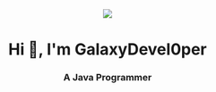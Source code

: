 
<div align="center">
  <img src="https://static.wikia.nocookie.net/meme20200/images/0/08/Site-background-dark/revision/latest">
</div>

<h1 align="center">Hi 👋, I'm GalaxyDevel0per</h1>
<h3 align="center">A Java Programmer</h3>
